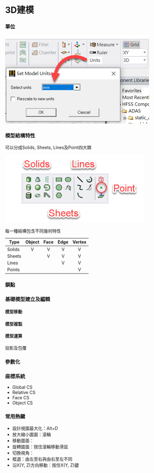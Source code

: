 # 3D建模

### 單位

![](<../.gitbook/assets/image (2) (1) (2).png>)

### 模型結構特性

可以分成Solids, Sheets, Lines及Point四大類

![](<../.gitbook/assets/image (1) (1) (1) (1).png>)

每一種結構包含不同幾何特性

| Type   | Object | Face | Edge | Vertex |
| ------ | :----: | :--: | :--: | :----: |
| Solids |    V   |   V  |   V  |    V   |
| Sheets |        |   V  |   V  |    V   |
| Lines  |        |      |   V  |    V   |
| Points |        |      |      |    V   |

### 鎖點



### 基礎模型建立及編輯

#### 模型移動



#### 模型複製



#### 模型運算



投影及包覆

### 參數化

###

### 座標系統

* Global CS
* Relative CS
* Face CS
* Object CS

### 常用熱鍵

* 設計視圖最大化：Alt+D
* 放大縮小圖面：滾輪
* 移動圖面：
* 旋轉圖面：按住滾輪移動滑鼠
* 切換視角：
* 框選：由左至右與由右至左不同
* 沿X(Y, Z)方向移動：按住X(Y, Z)鍵

